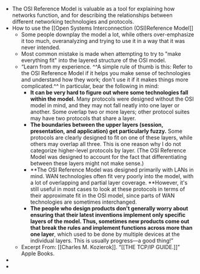 - The OSI Reference Model is valuable as a tool for explaining how networks function, and for describing the relationships between different networking technologies and protocols. 
- How to use the [[Open Systems Interconnection (OSI)Reference Model]]
    - Some people downplay the model a lot, while others over-emphasize it too much, overanalyzing and trying to use it in a way that it was never intended. 
    - Most common mistake is made when attempting to try to "make everything fit" into the layered structure of the OSI model. 
    - “Learn from my experience. ^^A simple rule of thumb is this: Refer to the OSI Reference Model if it helps you make sense of technologies and understand how they work; don't use it if it makes things more complicated.^^ In particular, bear the following in mind:
        - **It can be very hard to figure out where some technologies fall within the model.** Many protocols were designed without the OSI model in mind, and they may not fall neatly into one layer or another. Some overlap two or more layers; other protocol suites may have two protocols that share a layer.
        - **The boundaries between the upper layers (session, presentation, and application) get particularly fuzzy.** Some protocols are clearly designed to fit on one of these layers, while others may overlap all three. This is one reason why I do not categorize higher-level protocols by layer. (The OSI Reference Model was designed to account for the fact that differentiating between these layers might not make sense.)
        - **The OSI Reference Model was designed primarily with LANs in mind. WAN technologies often fit very poorly into the model, with a lot of overlapping and partial layer coverage. **However, it's still useful in most cases to look at these protocols in terms of their approximate fit in the OSI model, since parts of WAN technologies are sometimes interchanged.
        - **The people who design products don't generally worry about ensuring that their latest inventions implement only specific layers of the model. Thus, sometimes new products come out that break the rules and implement functions across more than one layer**, which used to be done by multiple devices at the individual layers. This is usually progress—a good thing!”
    - Excerpt From: [[Charles M. Kozierok]]. “[[THE TCP/IP GUIDE.]]” Apple Books. 
- 
- 
